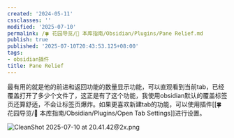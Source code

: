 ```yaml
---
created: '2024-05-11'
cssclasses: ''
modified: '2025-07-10'
permalink: /🍀 花园导览/🧰 本库指南/Obsidian/Plugins/Pane Relief.md
publish: true
published: '2025-07-10T20:43:53.125+08:00'
tags:
- obsidian插件
title: Pane Relief
---
```

最有用的就是他的前进和返回功能的数量显示功能，可以直观看到当前tab，已经覆盖打开了多少个文件了，这正是有了这个功能，我使用obsidian默认的覆盖标签页还算舒适，不会让标签页爆炸。如果更喜欢新建tab的功能，可以使用插件[[🍀 花园导览/🧰 本库指南/Obsidian/Plugins/Open Tab Settings]]进行设置。

![CleanShot 2025-07-10 at 20.41.42@2x.png](https://pub-pic.oldwinter.top/2025/07/7e264680e83286e80ff974539bf931eb.png)
